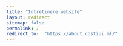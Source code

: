 ```yaml
---
title: "Intretinere website"
layout: redirect
sitemap: false
permalink: /
redirect_to:  "https://about.costiui.ml/"
---
```

